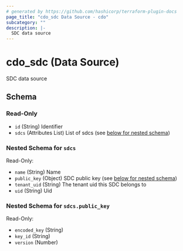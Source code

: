 ```yaml
---
# generated by https://github.com/hashicorp/terraform-plugin-docs
page_title: "cdo_sdc Data Source - cdo"
subcategory: ""
description: |-
  SDC data source
---
```


# cdo_sdc (Data Source)

SDC data source



<!-- schema generated by tfplugindocs -->
## Schema

### Read-Only

- `id` (String) Identifier
- `sdcs` (Attributes List) List of sdcs (see [below for nested schema](#nestedatt--sdcs))

<a id="nestedatt--sdcs"></a>
### Nested Schema for `sdcs`

Read-Only:

- `name` (String) Name
- `public_key` (Object) SDC public key (see [below for nested schema](#nestedatt--sdcs--public_key))
- `tenant_uid` (String) The tenant uid this SDC belongs to
- `uid` (String) Uid

<a id="nestedatt--sdcs--public_key"></a>
### Nested Schema for `sdcs.public_key`

Read-Only:

- `encoded_key` (String)
- `key_id` (String)
- `version` (Number)

